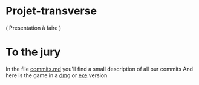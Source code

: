 # Projet-transverse
( Presentation à faire )
# To the jury
In the file [commits.md]() you'll find a small description of all our commits
And here is the game in a [dmg]() or [exe]() version